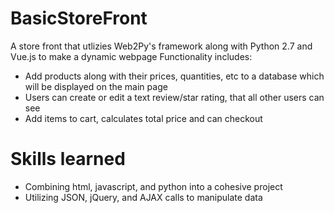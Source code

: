 # BasicStoreFront
A store front that utlizies Web2Py's framework along with Python 2.7 and Vue.js to make a dynamic webpage
Functionality includes:
* Add products along with their prices, quantities, etc to a database which will be displayed on the main page
* Users can create or edit a text review/star rating, that all other users can see
* Add items to cart, calculates total price and can checkout

# Skills learned
* Combining html, javascript, and python into a cohesive project
* Utilizing JSON, jQuery, and AJAX calls to manipulate data
